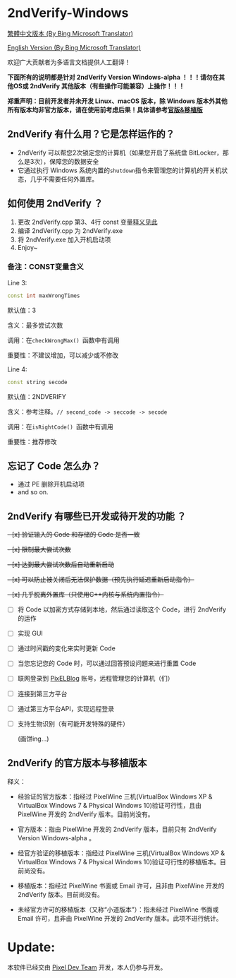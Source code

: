 # 2ndVerify-Windows

[繁體中文版本 (By Bing Microsoft Translator)](https://github.com/PixelWine/2ndVerify-Windows/blob/main/README_T.md)

[English Version (By Bing Microsoft Translator)](https://github.com/PixelWine/2ndVerify-Windows/blob/main/README_EN.md)

欢迎广大贡献者为多语言文档提供人工翻译！

**下面所有的说明都是针对 2ndVerify Version Windows-alpha ！！！请勿在其他OS或 2ndVerify 其他版本（有些操作可能兼容）上操作！！！**

**郑重声明：目前开发者并未开发 Linux、macOS 版本，除 Windows 版本外其他所有版本均非官方版本，请在使用前考虑后果！具体请参考[官版&移植版](https://github.com/PixelWine/2ndVerify-Windows/blob/main/README.md#2ndverify-%E7%9A%84%E5%AE%98%E6%96%B9%E7%89%88%E6%9C%AC%E4%B8%8E%E7%A7%BB%E6%A4%8D%E7%89%88%E6%9C%AC)**


## 2ndVerify 有什么用？它是怎样运作的？

- 2ndVerify 可以帮您2次锁定您的计算机（如果您开启了系统盘 BitLocker，那么是3次），保障您的数据安全
- 它通过执行 Windows 系统内置的```shutdown```指令来管理您的计算机的开关机状态，几乎不需要任何外置库。

## 如何使用 2ndVerify ？

1. 更改 2ndVerify.cpp 第3、4行 const 变量[释义见此](https://github.com/PixelWine/2ndVerify-Windows/blob/main/README.md#%E5%A4%87%E6%B3%A8const%E5%8F%98%E9%87%8F%E5%90%AB%E4%B9%89)
2. 编译 2ndVerify.cpp 为 2ndVerify.exe
3. 将 2ndVerify.exe 加入开机启动项
4. Enjoy~

### 备注：CONST变量含义

Line 3: 

```cpp
const int maxWrongTimes
```

默认值：3

含义：最多尝试次数

调用：在```checkWrongMax() ```函数中有调用

重要性：不建议增加，可以减少或不修改

Line 4: 

```cpp
const string secode
```

默认值：2NDVERIFY

含义：参考注释。```// second_code -> seccode -> secode```

调用：在```isRightCode() ```函数中有调用

重要性：推荐修改

## 忘记了 Code 怎么办？

- 通过 PE 删除开机启动项
- and so on.


## 2ndVerify 有哪些已开发或待开发的功能 ？

<del>- [x] 验证输入的 Code 和存储的 Code 是否一致</del>

<del>- [x] 限制最大尝试次数</del>

<del>- [x] 达到最大尝试次数后自动重新启动</del>

<del>- [x] 可以防止被关闭后无法保护数据（预先执行延迟重新启动指令）</del>

<del>- [x] 几乎脱离外置库（只使用C++内核与系统内置指令）</del>

- [ ] 将 Code 以加密方式存储到本地，然后通过读取这个 Code，进行 2ndVerify 的运作

- [ ] 实现 GUI

- [ ] 通过时间戳的变化来实时更新 Code

- [ ] 当您忘记您的 Code 时，可以通过回答预设问题来进行重置 Code

- [ ] 联网登录到 [PixELBlog](https://blog.pixelwine.top) 账号，远程管理您的计算机（们）

- [ ] 连接到第三方平台

- [ ] 通过第三方平台API，实现远程登录

- [ ] 支持生物识别（有可能开发特殊的硬件）

  (画饼ing...)

## 2ndVerify 的官方版本与移植版本

释义：

- 经验证的官方版本：指经过 PixelWine 三机(VirtualBox Windows XP & VirtualBox Windows 7 & Physical Windows 10)验证可行性，且由 PixelWine 开发的 2ndVerify 版本。目前尚没有。

- 官方版本：指由 PixelWine 开发的 2ndVerify 版本，目前只有 2ndVerify Version Windows-alpha 。
- 经官方验证的移植版本：指经过 PixelWine 三机(VirtualBox Windows XP & VirtualBox Windows 7 & Physical Windows 10)验证可行性的移植版本。目前尚没有。
- 移植版本：指经过 PixelWine 书面或 Email 许可，且非由 PixelWine 开发的 2ndVerify 版本。目前尚没有。
- 未经官方许可的移植版本（又称“小道版本”）：指未经过 PixelWine 书面或 Email 许可，且非由 PixelWine 开发的 2ndVerify 版本。此项不进行统计。

# Update:
本软件已经交由 [Pixel Dev Team](https://github.com/Pixel-Dev-Team) 开发，本人仍参与开发。

